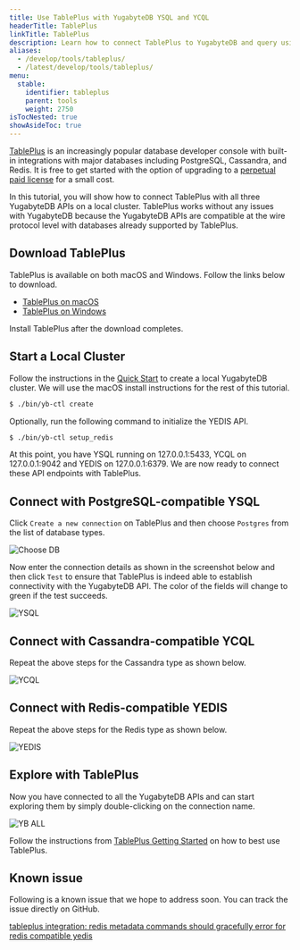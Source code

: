 ```yaml
---
title: Use TablePlus with YugabyteDB YSQL and YCQL
headerTitle: TablePlus
linkTitle: TablePlus
description: Learn how to connect TablePlus to YugabyteDB and query using YSQL, YCQL, and YEDIS.
aliases:
  - /develop/tools/tableplus/
  - /latest/develop/tools/tableplus/
menu:
  stable:
    identifier: tableplus
    parent: tools
    weight: 2750
isTocNested: true
showAsideToc: true
---
```


[TablePlus](https://tableplus.io/) is an increasingly popular database developer console with built-in integrations with major databases including PostgreSQL, Cassandra, and Redis. It is free to get started with the option of upgrading to a [perpetual paid license](https://tableplus.io/pricing) for a small cost.

In this tutorial, you will show how to connect TablePlus with all three YugabyteDB APIs on a local cluster. TablePlus works without any issues with YugabyteDB because the YugabyteDB APIs are compatible at the wire protocol level with databases already supported by TablePlus.

## Download TablePlus

TablePlus is available on both macOS and Windows. Follow the links below to download.

- [TablePlus on macOS](https://tableplus.io/release/osx/tableplus_latest)
- [TablePlus on Windows](https://tableplus.io/windows)

Install TablePlus after the download completes.

## Start a Local Cluster

Follow the instructions in the [Quick Start](../../../quick-start/install) to create a local YugabyteDB cluster. We will use the macOS install instructions for the rest of this tutorial.

```sh
$ ./bin/yb-ctl create
```
Optionally, run the following command to initialize the YEDIS API.

```sh
$ ./bin/yb-ctl setup_redis
```

At this point, you have YSQL running on 127.0.0.1:5433, YCQL on 127.0.0.1:9042 and YEDIS on 127.0.0.1:6379. We are now ready to connect these API endpoints with TablePlus.

## Connect with PostgreSQL-compatible YSQL

Click `Create a new connection` on TablePlus and then choose `Postgres` from the list of database types.

![Choose DB](/images/develop/tools/tableplus/choose-db.png)

Now enter the connection details as shown in the screenshot below and then click `Test` to ensure that TablePlus is indeed able to establish connectivity with the YugabyteDB API. The color of the fields will change to green if the test succeeds.

![YSQL](/images/develop/tools/tableplus/ysql-connection.png)

## Connect with Cassandra-compatible YCQL

Repeat the above steps for the Cassandra type as shown below.

![YCQL](/images/develop/tools/tableplus/ycql-connection.png)

## Connect with Redis-compatible YEDIS

Repeat the above steps for the Redis type as shown below.

![YEDIS](/images/develop/tools/tableplus/yedis-connection.png)

## Explore with TablePlus

Now you have connected to all the YugabyteDB APIs and can start exploring them by simply double-clicking on the connection name.

![YB ALL](/images/develop/tools/tableplus/yb-all-connection.png)

Follow the instructions from [TablePlus Getting Started](https://tableplus.io/blog/2018/04/getting-started-with-tableplus.html) on how to best use TablePlus.

## Known issue

Following is a known issue that we hope to address soon. You can track the issue directly on GitHub.

[tableplus integration: redis metadata commands should gracefully error for redis compatible yedis](https://github.com/yugabyte/yugabyte-db/issues/503)
